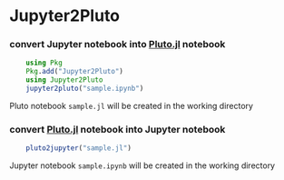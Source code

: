 
# Jupyter2Pluto
### convert Jupyter notebook into [Pluto.jl](https://github.com/fonsp/Pluto.jl) notebook

``` julia
    using Pkg
    Pkg.add("Jupyter2Pluto")
    using Jupyter2Pluto
    jupyter2pluto("sample.ipynb")
```
Pluto notebook `sample.jl` will be created in the working directory

### convert [Pluto.jl](https://github.com/fonsp/Pluto.jl) notebook into Jupyter notebook
``` julia
    pluto2jupyter("sample.jl")
```
Jupyter notebook `sample.ipynb` will be created in the working directory
